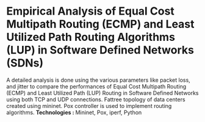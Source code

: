 <h1> Empirical Analysis of Equal Cost Multipath Routing (ECMP) and Least Utilized Path Routing Algorithms (LUP) in Software Defined Networks (SDNs) </h1>
A detailed analysis is done using the various parameters like packet loss, and jitter to compare the performances of Equal Cost Multipath Routing (ECMP) and Least Utilized Path (LUP) Routing in Software Defined Networks using both TCP and UDP connections.
Fattree topology of data centers created using mininet. Pox controller is used to implement routing algorithms.
<strong>Technologies : </strong> Mininet, Pox, iperf, Python 

